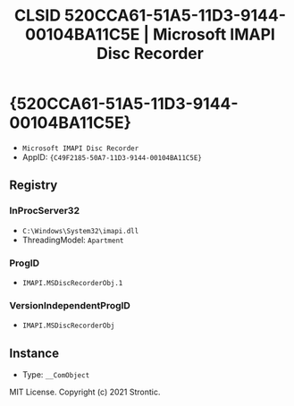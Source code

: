 ﻿---
title: "CLSID 520CCA61-51A5-11D3-9144-00104BA11C5E | Microsoft IMAPI Disc Recorder"
excerpt: What is COM-Object CLSID 520CCA61-51A5-11D3-9144-00104BA11C5E?
---

# {520CCA61-51A5-11D3-9144-00104BA11C5E}

* `Microsoft IMAPI Disc Recorder`
* AppID: `{C49F2185-50A7-11D3-9144-00104BA11C5E}`

## Registry


### InProcServer32

* `C:\Windows\System32\imapi.dll`
* ThreadingModel: `Apartment`

### ProgID

* `IMAPI.MSDiscRecorderObj.1`

### VersionIndependentProgID

* `IMAPI.MSDiscRecorderObj`

## Instance

* Type: `__ComObject`

MIT License. Copyright (c) 2021 Strontic.



